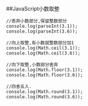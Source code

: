##JavaScript小数取整


	//丢弃小数部分,保留整数部分 
	console.log(parseInt(3.1));
	console.log(parseInt(3.6));
	
	//向上取整,有小数就整数部分加1 
	console.log(Math.ceil(3.1));
	console.log(Math.ceil(3.6)); 
	
	//向下取整,小数部分舍弃 
	console.log(Math.floor(3.1));
	console.log(Math.floor(3.6));
	
	//四舍五入. 
	console.log(Math.round(3.1));
	console.log(Math.round(3.6));